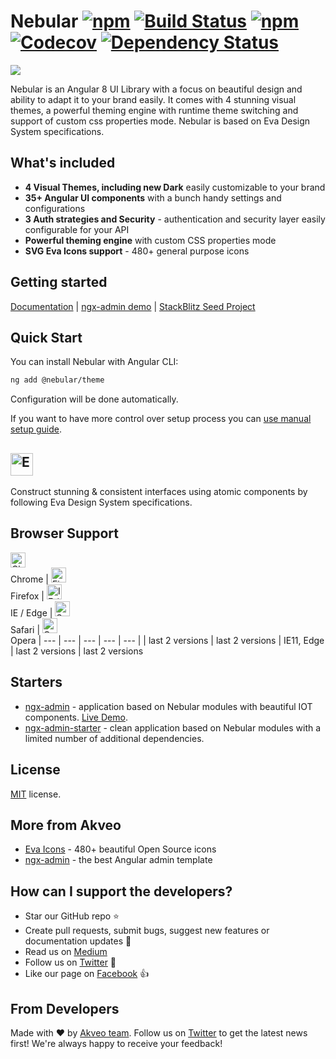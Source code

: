 # Nebular [![npm](https://img.shields.io/npm/l/@nebular/theme.svg)]() [![Build Status](https://travis-ci.org/akveo/nebular.svg?branch=master)](https://travis-ci.org/akveo/nebular) [![npm](https://img.shields.io/npm/dt/@nebular/theme.svg)](https://www.npmjs.com/package/@nebular/theme) [![Codecov](https://img.shields.io/codecov/c/github/akveo/nebular/master.svg?style=flat-square)](https://codecov.io/gh/akveo/nebular/branch/master) [![Dependency Status](https://david-dm.org/akveo/ngx-admin/status.svg)](https://david-dm.org/akveo/ng2-admin)

<a href="https://akveo.github.io/nebular/?utm_source=github&utm_medium=nebular_cover"><img src="https://i.imgur.com/C8ZN4SA.jpg"></a>

Nebular is an Angular 8 UI Library with a focus on beautiful design and ability to adapt it to your brand easily. It comes with 4 stunning visual themes, a powerful theming engine with runtime theme switching and support of custom css properties mode. Nebular is based on Eva Design System specifications.

## What's included

- **4 Visual Themes, including new Dark** easily customizable to your brand
- **35+ Angular UI components** with a bunch handy settings and configurations
- **3 Auth strategies and Security** - authentication and security layer easily configurable for your API
- **Powerful theming engine** with custom CSS properties mode
- **SVG Eva Icons support**  - 480+ general purpose icons

## Getting started
[Documentation](https://akveo.github.io/nebular/docs/getting-started/what-is-nebular?utm_source=github&utm_medium=nebular_readme) | [ngx-admin demo](http://github.com/akveo/ngx-admin) | [StackBlitz Seed Project](https://stackblitz.com/github/akveo/nebular-seed)

## Quick Start

You can install Nebular with Angular CLI:

```bash
ng add @nebular/theme
```

Configuration will be done automatically.

If you want to have more control over setup process you can [use manual setup guide](https://akveo.github.io/nebular/docs/guides/install-nebular#manually).

## [<img src="https://i.imgur.com/TJYAq56.png" alt="Eva Design System" height="36px" />](https://eva.design)
Construct stunning & consistent interfaces using atomic components by following Eva Design System specifications.

## Browser Support

[<img src="https://raw.githubusercontent.com/alrra/browser-logos/master/src/chrome/chrome_48x48.png" alt="Chrome" width="24px" height="24px" />](http://godban.github.io/browsers-support-badges/)</br>Chrome | 
[<img src="https://raw.githubusercontent.com/alrra/browser-logos/master/src/firefox/firefox_48x48.png" alt="Firefox" width="24px" height="24px" />](http://godban.github.io/browsers-support-badges/)</br>Firefox | 
[<img src="https://raw.githubusercontent.com/alrra/browser-logos/master/src/edge/edge_48x48.png" alt="IE / Edge" width="24px" height="24px" />](http://godban.github.io/browsers-support-badges/)</br>IE / Edge |
[<img src="https://raw.githubusercontent.com/alrra/browser-logos/master/src/safari/safari_48x48.png" alt="Safari" width="24px" height="24px" />](http://godban.github.io/browsers-support-badges/)</br>Safari | 
[<img src="https://raw.githubusercontent.com/alrra/browser-logos/master/src/opera/opera_48x48.png" alt="Opera" width="24px" height="24px" />](http://godban.github.io/browsers-support-badges/)</br>Opera 
| --- | --- | --- | --- | --- |
| last 2 versions | last 2 versions | IE11, Edge | last 2 versions | last 2 versions 


## Starters

- [ngx-admin](http://github.com/akveo/ngx-admin) - application based on Nebular modules with beautiful IOT components. [Live Demo](http://akveo.com/ngx-admin?utm_source=github&utm_medium=nebular_readme).
- [ngx-admin-starter](https://github.com/akveo/ngx-admin/tree/starter-kit) - clean application based on Nebular modules with a limited number of additional dependencies.

## License
[MIT](LICENSE.txt) license.

## More from Akveo
- [Eva Icons](https://github.com/akveo/eva-icons) - 480+ beautiful Open Source icons
- [ngx-admin](https://github.com/akveo/ngx-admin) - the best Angular admin template

## How can I support the developers?
- Star our GitHub repo :star:
- Create pull requests, submit bugs, suggest new features or documentation updates :wrench:
- Read us on [Medium](https://medium.com/akveo-engineering)
- Follow us on [Twitter](https://twitter.com/akveo_inc) :feet:
- Like our page on [Facebook](https://www.facebook.com/akveo/) :thumbsup:

## From Developers
Made with :heart: by [Akveo team](http://akveo.com?utm_source=github&utm_medium=nebular_readme). Follow us on [Twitter](https://twitter.com/akveo_inc) to get the latest news first!
We're always happy to receive your feedback!
